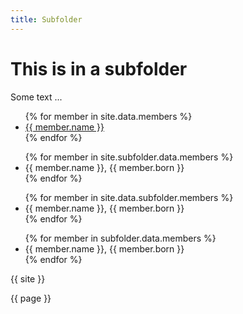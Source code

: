 ```yaml
---
title: Subfolder
---
```


# This is in a subfolder

Some text ...

<ul>
{% for member in site.data.members %}
  <li>
    <a href="https://github.com/{{ member.github }}">
      {{ member.name }}
    </a>
  </li>
{% endfor %}
</ul>


<ul>
{% for member in site.subfolder.data.members %}
  <li>
      {{ member.name }}, {{ member.born }}
  </li>
{% endfor %}
</ul>



<ul>
{% for member in site.data.subfolder.members %}
  <li>
      {{ member.name }}, {{ member.born }}
  </li>
{% endfor %}
</ul>


<ul>
{% for member in subfolder.data.members %}
  <li>
      {{ member.name }}, {{ member.born }}
  </li>
{% endfor %}
</ul>

{{ site }}

{{ page }}
